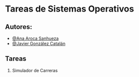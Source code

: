 # Tareas de Sistemas Operativos
## Autores:
- [@Ana Aroca Sanhueza](https://github.com/anita-aroca)
- [@Javier González Catalán](https://github.com/jabibi-g)

## Tareas
1. Simulador de Carreras
